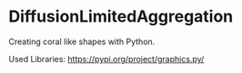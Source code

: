 # DiffusionLimitedAggregation
Creating coral like shapes with Python.

Used Libraries:
  https://pypi.org/project/graphics.py/
